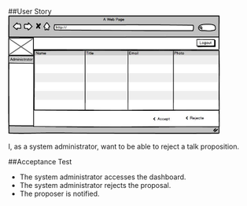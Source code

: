 ##User Story
<img src="https://github.com/FEUPTalks/Frontend/blob/develop/prototype/imagens/admin_panding_talks.jpg" alt="Drawing" width="430px"/><br/>

I, as a system administrator, want to be able to reject a talk proposition.

##Acceptance Test

* The system administrator accesses the dashboard.
* The system administrator rejects the proposal.
* The proposer is notified.
